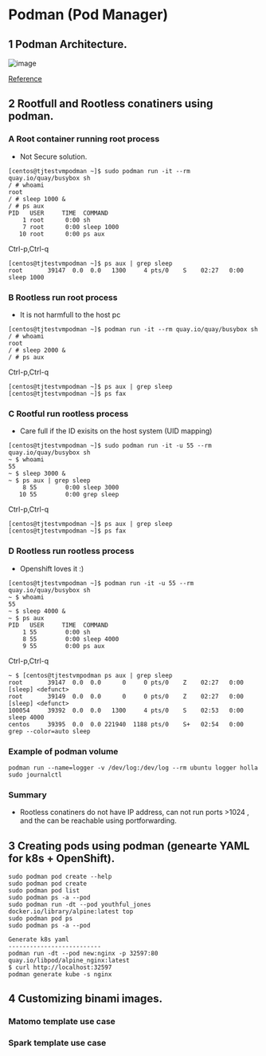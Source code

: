 # Podman (Pod Manager)
## 1 Podman Architecture.
![image](https://user-images.githubusercontent.com/51382410/194245279-f551c680-6105-42f9-86b9-6b6899410f5d.png)

[Reference](https://developers.redhat.com/blog/2019/01/15/podman-managing-containers-pods#podman_pods__what_you_need_to_know)

## 2 Rootfull and Rootless conatiners using podman.
### A Root container running root process
- Not Secure solution.
```
[centos@tjtestvmpodman ~]$ sudo podman run -it --rm quay.io/quay/busybox sh 
/ # whoami 
root
/ # sleep 1000 &
/ # ps aux
PID   USER     TIME  COMMAND
    1 root      0:00 sh
    7 root      0:00 sleep 1000
   10 root      0:00 ps aux
```
Ctrl-p,Ctrl-q
```
[centos@tjtestvmpodman ~]$ ps aux | grep sleep
root       39147  0.0  0.0   1300     4 pts/0    S    02:27   0:00 sleep 1000
```
### B Rootless run root process
- It is not harmfull to the host pc
```
[centos@tjtestvmpodman ~]$ podman run -it --rm quay.io/quay/busybox sh 
/ # whoami 
root
/ # sleep 2000 &
/ # ps aux
```
Ctrl-p,Ctrl-q
```
[centos@tjtestvmpodman ~]$ ps aux | grep sleep
[centos@tjtestvmpodman ~]$ ps fax
```

### C Rootful run rootless process
- Care full if the ID exisits on the host system (UID mapping)
```
[centos@tjtestvmpodman ~]$ sudo podman run -it -u 55 --rm quay.io/quay/busybox sh 
~ $ whoami 
55
~ $ sleep 3000 &
~ $ ps aux | grep sleep
    8 55        0:00 sleep 3000
   10 55        0:00 grep sleep
```
Ctrl-p,Ctrl-q
```
[centos@tjtestvmpodman ~]$ ps aux | grep sleep
[centos@tjtestvmpodman ~]$ ps fax
```

### D Rootless run rootless process
- Openshift loves it :) 

```
[centos@tjtestvmpodman ~]$ podman run -it -u 55 --rm quay.io/quay/busybox sh
~ $ whoami 
55
~ $ sleep 4000 &
~ $ ps aux
PID   USER     TIME  COMMAND
    1 55        0:00 sh
    8 55        0:00 sleep 4000
    9 55        0:00 ps aux
```
Ctrl-p,Ctrl-q
```
~ $ [centos@tjtestvmpodman ps aux | grep sleep
root       39147  0.0  0.0      0     0 pts/0    Z    02:27   0:00 [sleep] <defunct>
root       39149  0.0  0.0      0     0 pts/0    Z    02:27   0:00 [sleep] <defunct>
100054     39392  0.0  0.0   1300     4 pts/0    S    02:53   0:00 sleep 4000
centos     39395  0.0  0.0 221940  1188 pts/0    S+   02:54   0:00 grep --color=auto sleep
```
### Example of podman volume
  ```
  podman run --name=logger -v /dev/log:/dev/log --rm ubuntu logger holla
  sudo journalctl
  ```
### Summary
- Rootless conatiners do not have IP address, can not run ports >1024 , and the can be reachable using portforwarding.
## 3 Creating pods using podman (genearte YAML for k8s + OpenShift).
```
sudo podman pod create --help
sudo podman pod create
sudo podman pod list
sudo podman ps -a --pod
sudo podman run -dt --pod youthful_jones docker.io/library/alpine:latest top
sudo podman pod ps
sudo podman ps -a --pod

Generate k8s yaml
--------------------------
podman run -dt --pod new:nginx -p 32597:80 quay.io/libpod/alpine_nginx:latest
$ curl http://localhost:32597
podman generate kube -s nginx

```
## 4 Customizing binami images.
### Matomo template use case
### Spark template use case

